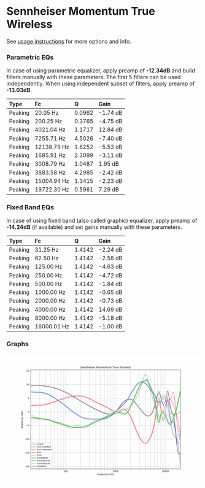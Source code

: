 # Sennheiser Momentum True Wireless
See [usage instructions](https://github.com/jaakkopasanen/AutoEq#usage) for more options and info.

### Parametric EQs
In case of using parametric equalizer, apply preamp of **-12.34dB** and build filters manually
with these parameters. The first 5 filters can be used independently.
When using independent subset of filters, apply preamp of **-13.03dB**.

| Type    | Fc          |      Q | Gain     |
|:--------|:------------|:-------|:---------|
| Peaking | 20.05 Hz    | 0.0962 | -1.74 dB |
| Peaking | 200.25 Hz   | 0.3765 | -4.75 dB |
| Peaking | 4021.04 Hz  | 1.1717 | 12.84 dB |
| Peaking | 7255.71 Hz  | 4.5026 | -7.40 dB |
| Peaking | 12138.79 Hz | 1.8252 | -5.53 dB |
| Peaking | 1685.91 Hz  | 2.3099 | -3.11 dB |
| Peaking | 3008.79 Hz  | 1.0487 | 1.95 dB  |
| Peaking | 3883.58 Hz  | 4.2985 | -2.42 dB |
| Peaking | 15004.94 Hz | 1.3415 | -2.23 dB |
| Peaking | 19722.30 Hz | 0.5961 | 7.29 dB  |

### Fixed Band EQs
In case of using fixed band (also called graphic) equalizer, apply preamp of **-14.24dB**
(if available) and set gains manually with these parameters.

| Type    | Fc          |      Q | Gain     |
|:--------|:------------|:-------|:---------|
| Peaking | 31.25 Hz    | 1.4142 | -2.24 dB |
| Peaking | 62.50 Hz    | 1.4142 | -2.58 dB |
| Peaking | 125.00 Hz   | 1.4142 | -4.63 dB |
| Peaking | 250.00 Hz   | 1.4142 | -4.72 dB |
| Peaking | 500.00 Hz   | 1.4142 | -1.84 dB |
| Peaking | 1000.00 Hz  | 1.4142 | -0.65 dB |
| Peaking | 2000.00 Hz  | 1.4142 | -0.73 dB |
| Peaking | 4000.00 Hz  | 1.4142 | 14.69 dB |
| Peaking | 8000.00 Hz  | 1.4142 | -5.18 dB |
| Peaking | 16000.01 Hz | 1.4142 | -1.00 dB |

### Graphs
![](./Sennheiser%20Momentum%20True%20Wireless.png)